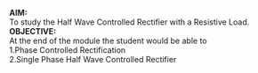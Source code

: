 <b>AIM:<br></b>
To study the Half Wave Controlled Rectifier with a Resistive Load.<br>
<b>OBJECTIVE:</b><br>
At the end of the module the student would be able to<br>
1.Phase Controlled Rectification<br>
2.Single Phase Half Wave Controlled Rectifier<br>
